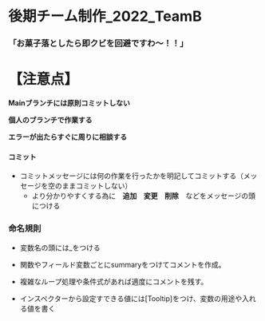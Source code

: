 # 後期チーム制作_2022_TeamB

### 「お菓子落としたら即クビを回避ですわ～！！」


# 【注意点】


**Mainブランチには原則コミットしない**

**個人のブランチで作業する**

**エラーが出たらすぐに周りに相談する**

#### コミット
- コミットメッセージには何の作業を行ったかを明記してコミットする（メッセージを空のままコミットしない）
  - より分かりやすくする為に　**追加**　**変更**　**削除**　などをメッセージの頭につける


### 命名規則
- 変数名の頭には_をつける

- 関数やフィールド変数ごとにsummaryをつけてコメントを作成。

- 複雑なループ処理や条件式があれば適度にコメントを残す。

- インスペクターから設定すできる値には[Tooltip]をつけ、変数の用途や入れる値を書く

